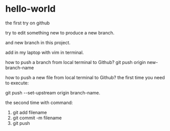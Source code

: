 # hello-world
the first try on github

try to edit something new to produce a new branch.

and new branch in this project.

add in my laptop with vim in terminal.

how to push a branch from local terminal to Github?
git push origin new-branch-name

how to push a new file from local terminal to Github?
the first time you need to execute:

git push --set-upstream origin branch-name.

the second time with command:

1. git add filename
2. git commit -m filename
3. git push


